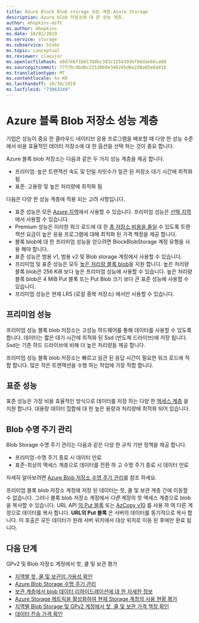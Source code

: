 ```yaml
---
title: Azure Block Blob storage 성능 계층-Azure Storage
description: Azure blob 저장소에 대 한 성능 계층.
author: mhopkins-msft
ms.author: mhopkins
ms.date: 10/02/2019
ms.service: storage
ms.subservice: blobs
ms.topic: conceptual
ms.reviewer: clausjor
ms.openlocfilehash: e0d746f1b01784bc383c12543936f06dae66ca09
ms.sourcegitcommit: f7f70c9bd6c2253860e346245d6e2d8a85e8a91b
ms.translationtype: MT
ms.contentlocale: ko-KR
ms.lasthandoff: 10/30/2019
ms.locfileid: "73063249"
---
```

# <a name="azure-block-blob-storage-performance-tiers"></a>Azure 블록 Blob 저장소 성능 계층

기업은 성능이 중요 한 클라우드 네이티브 응용 프로그램을 배포할 때 다양 한 성능 수준에서 비용 효율적인 데이터 저장소에 대 한 옵션을 선택 하는 것이 중요 합니다.

Azure 블록 blob 저장소는 다음과 같은 두 가지 성능 계층을 제공 합니다.

- 프리미엄: 높은 트랜잭션 속도 및 단일 자릿수가 일관 된 저장소 대기 시간에 최적화 됨
- 표준: 고용량 및 높은 처리량에 최적화 됨

다음은 다양 한 성능 계층에 적용 되는 고려 사항입니다.

- 표준 성능은 모든 [Azure 지역](https://azure.microsoft.com/global-infrastructure/services/?products=storage)에서 사용할 수 있습니다. 프리미엄 성능은 [선택 지역](https://azure.microsoft.com/global-infrastructure/services/?products=storage)에서 사용할 수 있습니다.
- Premium 성능은 이러한 워크 로드에 대 한 [총 저장소 비용을 줄일](https://azure.microsoft.com/blog/reducing-overall-storage-costs-with-azure-premium-blob-storage/) 수 있도록 트랜잭션 요금이 높은 응용 프로그램에 대해 최적화 된 가격 책정을 제공 합니다.
- 블록 blob에 대 한 프리미엄 성능을 얻으려면 BlockBlobStorage 계정 유형을 사용 해야 합니다.
- 표준 성능은 범용 v1, 범용 v2 및 Blob storage 계정에서 사용할 수 있습니다.
- 프리미엄 및 표준 성능은 모두 [높은 처리량 블록 blob](https://azure.microsoft.com/blog/high-throughput-with-azure-blob-storage/)을 지원 합니다. 높은 처리량 블록 blob은 256 KiB 보다 높은 프리미엄 성능에 사용할 수 있습니다. 높은 처리량 블록 blob은 4 MiB Put 블록 또는 Put Blob 크기 보다 큰 표준 성능에 사용할 수 있습니다.
- 프리미엄 성능은 현재 LRS (로컬 중복 저장소) 에서만 사용할 수 있습니다.

## <a name="premium-performance"></a>프리미엄 성능

프리미엄 성능 블록 blob 저장소는 고성능 하드웨어를 통해 데이터를 사용할 수 있도록 합니다. 데이터는 짧은 대기 시간에 최적화 된 Ssd (반도체 드라이브)에 저장 됩니다. Ssd는 기존 하드 드라이브에 비해 더 높은 처리량을 제공 합니다.

프리미엄 성능 블록 blob 저장소는 빠르고 일관 된 응답 시간이 필요한 워크 로드에 적합 합니다. 많은 작은 트랜잭션을 수행 하는 작업에 가장 적합 합니다.

## <a name="standard-performance"></a>표준 성능

표준 성능은 가장 비용 효율적인 방식으로 데이터를 저장 하는 다양 한 [액세스 계층](storage-blob-storage-tiers.md) 을 지원 합니다. 대용량 데이터 집합에 대 한 높은 용량과 처리량에 최적화 되어 있습니다.

## <a name="blob-lifecycle-management"></a>Blob 수명 주기 관리

Blob Storage 수명 주기 관리는 다음과 같은 다양 한 규칙 기반 정책을 제공 합니다.

- 프리미엄-수명 주기 종료 시 데이터 만료
- 표준-최상의 액세스 계층으로 데이터를 전환 하 고 수명 주기 종료 시 데이터 만료

자세히 알아보려면 [Azure Blob 저장소 수명 주기 관리](storage-lifecycle-management-concepts.md)를 참조 하세요.

프리미엄 블록 blob 저장소 계정에 저장 된 데이터는 핫, 쿨 및 보관 계층 간에 이동할 수 없습니다. 그러나 블록 blob 저장소 계정에서 *다른* 계정의 핫 액세스 계층으로 blob을 복사할 수 있습니다. URL API [의 Put 블록](/rest/api/storageservices/put-block-from-url) 또는 [AzCopy v10](../common/storage-use-azcopy-v10.md) 를 사용 하 여 다른 계정으로 데이터를 복사 합니다. **URL의 Put 블록** 은 서버의 데이터를 동기적으로 복사 합니다. 이 호출은 모든 데이터가 원래 서버 위치에서 대상 위치로 이동 된 후에만 완료 됩니다.

## <a name="next-steps"></a>다음 단계

GPv2 및 Blob 저장소 계정에서 핫, 쿨 및 보관 평가

- [지역별 핫, 쿨 및 보관의 가용성 확인](https://azure.microsoft.com/regions/#services)
- [Azure Blob Storage 수명 주기 관리](storage-lifecycle-management-concepts.md)
- [보관 계층에서 blob 데이터 리하이드레이션에 대 한 자세한 정보](storage-blob-rehydration.md)
- [Azure Storage 메트릭을 활성화하여 현재 Storage 계정의 사용 현황 평가](../common/storage-enable-and-view-metrics.md)
- [지역별 Blob Storage 및 GPv2 계정에서 핫, 쿨 및 보관 가격 책정 확인](https://azure.microsoft.com/pricing/details/storage/)
- [데이터 전송 가격 확인](https://azure.microsoft.com/pricing/details/data-transfers/)
